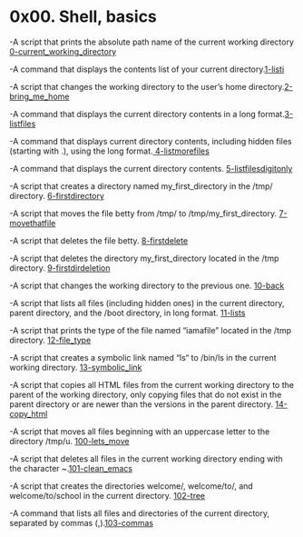  #                                           **0x00. Shell, basics**

-A script that prints the absolute path name of the current working directory [0-current_working_directory](https://github.com/NatuSam/alx-system_engineering-devops/blob/master/0x00-shell_basics/0-current_working_directory)

-A command that displays the contents list of your current directory.[1-listi](thttps://github.com/NatuSam/alx-system_engineering-devops/blob/master/0x00-shell_basics/1-listit)

-A script that changes the working directory to the user’s home directory.[2-bring_me_home](https://github.com/NatuSam/alx-system_engineering-devops/blob/master/0x00-shell_basics/2-bring_me_home)

-A command that displays the current directory contents in a long format.[3-listfiles](https://github.com/NatuSam/alx-system_engineering-devops/blob/master/0x00-shell_basics/3-listfiles)

-A command that displays current directory contents, including hidden files (starting with .), using the long format.[ 4-listmorefiles]( https://github.com/NatuSam/alx-system_engineering-devops/blob/master/0x00-shell_basics/4-listmorefiles)

-A command that displays the current directory contents. [5-listfilesdigitonly]( https://github.com/NatuSam/alx-system_engineering-devops/blob/master/0x00-shell_basics/5-listfilesdigitonly)

-A script that creates a directory named my_first_directory in the /tmp/ directory. [6-firstdirectory]( https://github.com/NatuSam/alx-system_engineering-devops/blob/master/0x00-shell_basics/6-firstdirectory)

-A script that moves the file betty from /tmp/ to /tmp/my_first_directory. [7-movethatfile](https://github.com/NatuSam/alx-system_engineering-devops/blob/master/0x00-shell_basics/7-movethatfile)

-A script that deletes the file betty. [8-firstdelete]( https://github.com/NatuSam/alx-system_engineering-devops/blob/master/0x00-shell_basics/8-firstdelete)

-A script that deletes the directory my_first_directory located in the /tmp directory. [9-firstdirdeletion]( https://github.com/NatuSam/alx-system_engineering-devops/blob/master/0x00-shell_basics/9-firstdirdeletion)

-A script that changes the working directory to the previous one. [10-back]( https://github.com/NatuSam/alx-system_engineering-devops/blob/master/0x00-shell_basics/10-back)

-A script that lists all files (including hidden ones) in the current directory, parent directory, and the /boot directory, in long format. [11-lists]( https://github.com/NatuSam/alx-system_engineering-devops/blob/master/0x00-shell_basics/11-lists)

-A script that prints the type of the file named “iamafile” located in the /tmp directory. [12-file_type]( https://github.com/NatuSam/alx-system_engineering-devops/blob/master/0x00-shell_basics/12-file_type)

-A script that creates a symbolic link named “ls“ to /bin/ls in the current working directory. [13-symbolic_link]( https://github.com/NatuSam/alx-system_engineering-devops/blob/master/0x00-shell_basics/13-symbolic_link)

-A script that copies all HTML files from the current working directory to the parent of the working directory, only copying files that do not exist in the parent directory or are newer than the versions in the parent directory. [14-copy_html]( https://github.com/NatuSam/alx-system_engineering-devops/blob/master/0x00-shell_basics/14-copy_html)

-A script that moves all files beginning with an uppercase letter to the directory /tmp/u. [100-lets_move]( https://github.com/NatuSam/alx-system_engineering-devops/blob/master/0x00-shell_basics/100-lets_move)

-A script that deletes all files in the current working directory ending with the character ~.[101-clean_emacs]( https://github.com/NatuSam/alx-system_engineering-devops/blob/master/0x00-shell_basics/101-clean_emacs)

-A script that creates the directories welcome/, welcome/to/, and welcome/to/school in the current directory. [102-tree]( https://github.com/NatuSam/alx-system_engineering-devops/blob/master/0x00-shell_basics/102-tree)

-A command that lists all files and directories of the current directory, separated by commas (,).[103-commas]( https://github.com/NatuSam/alx-system_engineering-devops/blob/master/0x00-shell_basics/103-commas)



